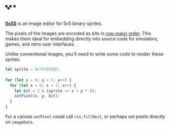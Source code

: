 <img width="32" src="/favicon.svg" />

[<strong>0x55</strong>](https://0x55.netlify.app) is an image editor for 5x5 binary sprites.

The pixels of the images are encoded as bits in [row-major order](https://en.wikipedia.org/wiki/Row-_and_column-major_order). This makes them ideal for embedding directly into source code for emulators, games, and retro user interfaces.

Unlike conventional images, you'll need to write some code to render these sprites.

```ts
let sprite = 0x7FF8FEBF;

for (let y = 0; y < 5; y++) {
  for (let x = 0; x < 5; x++) {
    let bit = 1 & (sprite >> x + y * 5);
    setPixel(x, y, bit);
  }
}
```

For a canvas `setPixel` could call `ctx.fillRect`, or perhaps set pixels directly on `imageData`.


